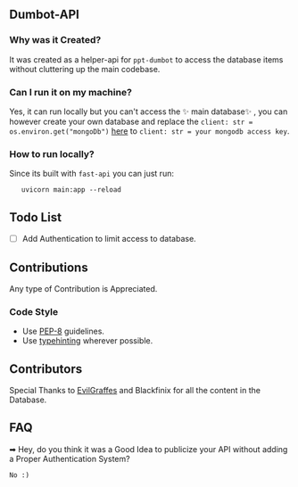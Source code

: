 ## Dumbot-API

### Why was it Created?
It was created as a helper-api for `ppt-dumbot` to access the database items without cluttering up the main codebase.

### Can I run it on my machine?
Yes, it can run locally but you can't access the ✨ main database✨ , you can however create your own database and replace the 
`client: str = os.environ.get("mongoDb")` [here](https://github.com/Rodrous/databaseApi/blob/main/logic_layer/backend.py) to `client: str = your mongodb access key`. 

### How to run locally?
Since its built with `fast-api` you can just run:
 ```
    uvicorn main:app --reload
 ```

## Todo List
- [ ] Add Authentication to limit access to database.

## Contributions
Any type of Contribution is Appreciated.
### Code Style
- Use [PEP-8](https://www.python.org/dev/peps/pep-0008/) guidelines.
- Use [typehinting](https://docs.python.org/3/library/typing.html) wherever possible.



## Contributors
Special Thanks to [EvilGraffes](https://github.com/EvilGiraffes) and Blackfinix for all the content in the Database.

## FAQ
➡ Hey, do you think it was a Good Idea to publicize your API without adding a Proper Authentication System?

    No :)




